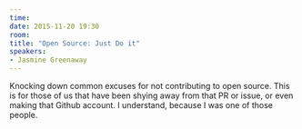 ```yaml
---
time: 
date: 2015-11-20 19:30
room:
title: "Open Source: Just Do it"
speakers: 
- Jasmine Greenaway
---
```


Knocking down common excuses for not contributing to open source. This is for those of us that have been shying away from that PR or issue, or even making that Github account. I understand, because I was one of those people.